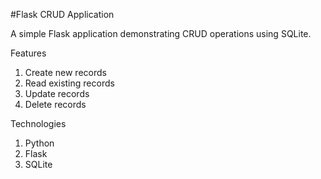 #Flask CRUD Application



A simple Flask application demonstrating CRUD operations using SQLite.

Features
1) Create new records
2) Read existing records
3) Update records
4) Delete records

Technologies
1) Python
2) Flask
3) SQLite

